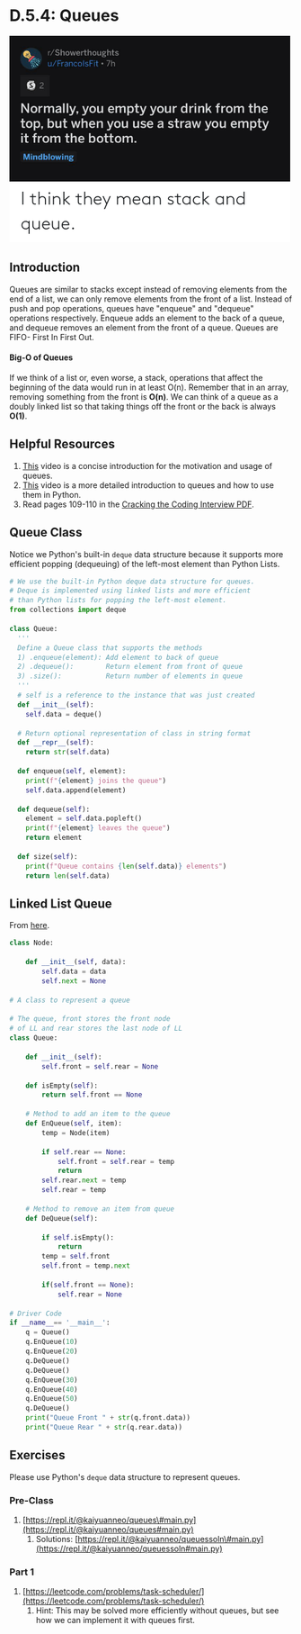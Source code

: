 # D.5.4: Queues

![](../../.gitbook/assets/1_axag3gn3s-xjn3dvqw6afw.png)

## Introduction

Queues are similar to stacks except instead of removing elements from the end of a list, we can only remove elements from the front of a list. Instead of push and pop operations, queues have "enqueue" and "dequeue" operations respectively. Enqueue adds an element to the back of a queue, and dequeue removes an element from the front of a queue. Queues are FIFO- First In First Out.

#### Big-O of Queues

If we think of a list or, even worse, a stack, operations that affect the beginning of the data would run in at least O\(n\). Remember that in an array, removing something from the front is **O\(n\)**. We can think of a queue as a doubly linked list so that taking things off the front or the back is always **O\(1\)**. 

## Helpful Resources

1. [This](https://www.youtube.com/watch?v=9Obx8TTQnaY) video is a concise introduction for the motivation and usage of queues.
2. [This](https://www.youtube.com/watch?v=Y7wZO2tMjnY) video is a more detailed introduction to queues and how to use them in Python.
3. Read pages 109-110 in the [Cracking the Coding Interview PDF](../d.0-dsa-overview.md#resources).

## Queue Class

Notice we Python's built-in `deque` data structure because it supports more efficient popping \(dequeuing\) of the left-most element than Python Lists.

```python
# We use the built-in Python deque data structure for queues.
# Deque is implemented using linked lists and more efficient
# than Python lists for popping the left-most element.
from collections import deque

class Queue:
  '''
  Define a Queue class that supports the methods
  1) .enqueue(element): Add element to back of queue
  2) .dequeue():        Return element from front of queue
  3) .size():           Return number of elements in queue
  '''
  # self is a reference to the instance that was just created
  def __init__(self): 
    self.data = deque()

  # Return optional representation of class in string format
  def __repr__(self):
    return str(self.data)

  def enqueue(self, element):
    print(f"{element} joins the queue")
    self.data.append(element)

  def dequeue(self):
    element = self.data.popleft()
    print(f"{element} leaves the queue")
    return element

  def size(self):
    print(f"Queue contains {len(self.data)} elements")
    return len(self.data)

```

## Linked List Queue

From [here](https://www.geeksforgeeks.org/queue-linked-list-implementation/).

```python
class Node:
     
    def __init__(self, data):
        self.data = data
        self.next = None
 
# A class to represent a queue
 
# The queue, front stores the front node
# of LL and rear stores the last node of LL
class Queue:
     
    def __init__(self):
        self.front = self.rear = None
 
    def isEmpty(self):
        return self.front == None
     
    # Method to add an item to the queue
    def EnQueue(self, item):
        temp = Node(item)
         
        if self.rear == None:
            self.front = self.rear = temp
            return
        self.rear.next = temp
        self.rear = temp
 
    # Method to remove an item from queue
    def DeQueue(self):
         
        if self.isEmpty():
            return
        temp = self.front
        self.front = temp.next
 
        if(self.front == None):
            self.rear = None
 
# Driver Code
if __name__== '__main__':
    q = Queue()
    q.EnQueue(10)
    q.EnQueue(20)
    q.DeQueue()
    q.DeQueue()
    q.EnQueue(30)
    q.EnQueue(40)
    q.EnQueue(50)
    q.DeQueue()  
    print("Queue Front " + str(q.front.data))
    print("Queue Rear " + str(q.rear.data))
```

## Exercises

Please use Python's `deque` data structure to represent queues.

### Pre-Class

1. [https://repl.it/@kaiyuanneo/queues\#main.py](https://repl.it/@kaiyuanneo/queues#main.py)
   1. Solutions: [https://repl.it/@kaiyuanneo/queuessoln\#main.py](https://repl.it/@kaiyuanneo/queuessoln#main.py)

### Part 1

1. [https://leetcode.com/problems/task-scheduler/](https://leetcode.com/problems/task-scheduler/)
   1. Hint: This may be solved more efficiently without queues, but see how we can implement it with queues first.


